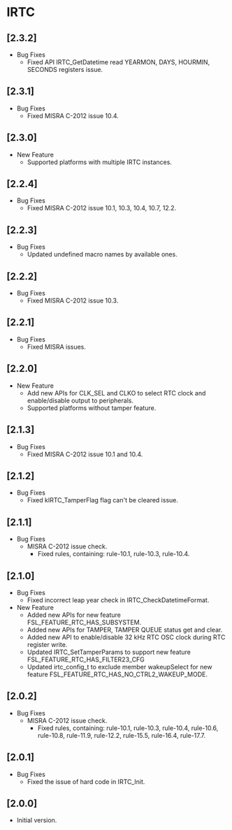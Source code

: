 # IRTC

## [2.3.2]

- Bug Fixes
  - Fixed API IRTC_GetDatetime read YEARMON, DAYS, HOURMIN, SECONDS registers issue.

## [2.3.1]

- Bug Fixes
  - Fixed MISRA C-2012 issue 10.4.

## [2.3.0]

- New Feature
  - Supported platforms with multiple IRTC instances.

## [2.2.4]

- Bug Fixes
  - Fixed MISRA C-2012 issue 10.1, 10.3, 10.4, 10.7, 12.2.

## [2.2.3]

- Bug Fixes
  - Updated undefined macro names by available ones.

## [2.2.2]

- Bug Fixes
  - Fixed MISRA C-2012 issue 10.3.

## [2.2.1]

- Bug Fixes
  - Fixed MISRA issues.

## [2.2.0]

- New Feature
  - Add new APIs for CLK_SEL and CLKO to select RTC clock and enable/disable output to peripherals.
  - Supported platforms without tamper feature.

## [2.1.3]

- Bug Fixes
  - Fixed MISRA C-2012 issue 10.1 and 10.4.

## [2.1.2]

- Bug Fixes
  - Fixed kIRTC_TamperFlag flag can't be cleared issue.

## [2.1.1]

- Bug Fixes
  - MISRA C-2012 issue check.
    - Fixed rules, containing: rule-10.1, rule-10.3, rule-10.4.

## [2.1.0]

- Bug Fixes
  - Fixed incorrect leap year check in IRTC_CheckDatetimeFormat.
- New Feature
  - Added new APIs for new feature FSL_FEATURE_RTC_HAS_SUBSYSTEM.
  - Added new APIs for TAMPER, TAMPER QUEUE status get and clear.
  - Added new API to enable/disable 32 kHz RTC OSC clock during RTC register write.
  - Updated IRTC_SetTamperParams to support new feature FSL_FEATURE_RTC_HAS_FILTER23_CFG
  - Updated irtc_config_t to exclude member wakeupSelect for new feature FSL_FEATURE_RTC_HAS_NO_CTRL2_WAKEUP_MODE.

## [2.0.2]

- Bug Fixes
  - MISRA C-2012 issue check.
    - Fixed rules, containing: rule-10.1, rule-10.3, rule-10.4, rule-10.6, rule-10.8, rule-11.9, rule-12.2,
      rule-15.5, rule-16.4, rule-17.7.

## [2.0.1]

- Bug Fixes
  - Fixed the issue of hard code in IRTC_Init.

## [2.0.0]

- Initial version.
